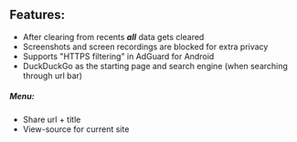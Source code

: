 ## Features:
* After clearing from recents ***all*** data gets cleared
* Screenshots and screen recordings are blocked for extra privacy
* Supports "HTTPS filtering" in AdGuard for Android
* DuckDuckGo as the starting page and search engine (when searching through url bar)
##### Menu:
* Share url + title
* View-source for current site
